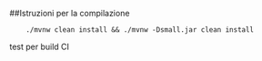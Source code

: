 ##Istruzioni per la compilazione
```
    ./mvnw clean install && ./mvnw -Dsmall.jar clean install
```
test per build CI